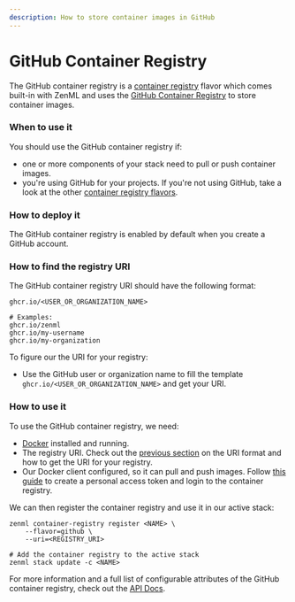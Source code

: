 ```yaml
---
description: How to store container images in GitHub
---
```


# GitHub Container Registry

The GitHub container registry is a [container registry](./) flavor which comes built-in with ZenML and uses the [GitHub Container Registry](https://docs.github.com/en/packages/working-with-a-github-packages-registry/working-with-the-container-registry) to store container images.

### When to use it

You should use the GitHub container registry if:

* one or more components of your stack need to pull or push container images.
* you're using GitHub for your projects. If you're not using GitHub, take a look at the other [container registry flavors](./#container-registry-flavors).

### How to deploy it

The GitHub container registry is enabled by default when you create a GitHub account.

### How to find the registry URI

The GitHub container registry URI should have the following format:

```shell
ghcr.io/<USER_OR_ORGANIZATION_NAME>

# Examples:
ghcr.io/zenml
ghcr.io/my-username
ghcr.io/my-organization
```

To figure our the URI for your registry:

* Use the GitHub user or organization name to fill the template `ghcr.io/<USER_OR_ORGANIZATION_NAME>` and get your URI.

### How to use it

To use the GitHub container registry, we need:

* [Docker](https://www.docker.com) installed and running.
* The registry URI. Check out the [previous section](github.md#how-to-find-the-registry-uri) on the URI format and how to get the URI for your registry.
* Our Docker client configured, so it can pull and push images. Follow [this guide](https://docs.github.com/en/packages/working-with-a-github-packages-registry/working-with-the-container-registry#authenticating-to-the-container-registry) to create a personal access token and login to the container registry.

We can then register the container registry and use it in our active stack:

```shell
zenml container-registry register <NAME> \
    --flavor=github \
    --uri=<REGISTRY_URI>

# Add the container registry to the active stack
zenml stack update -c <NAME>
```

For more information and a full list of configurable attributes of the GitHub container registry, check out the [API Docs](https://apidocs.zenml.io/latest/core\_code\_docs/core-container\_registries/#zenml.container\_registries.github\_container\_registry.GitHubContainerRegistry).
